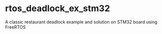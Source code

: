 # rtos_deadlock_ex_stm32
A classic restaurant deadlock example and solution on STM32 board using FreeRTOS
